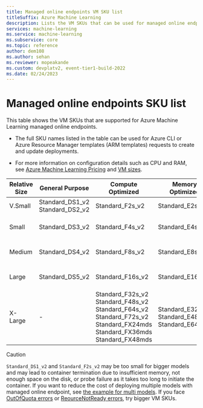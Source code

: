 ```yaml
---
title: Managed online endpoints VM SKU list
titleSuffix: Azure Machine Learning
description: Lists the VM SKUs that can be used for managed online endpoints in Azure Machine Learning.
services: machine-learning
ms.service: machine-learning
ms.subservice: core
ms.topic: reference
author: dem108
ms.author: sehan
ms.reviewer: mopeakande
ms.custom: devplatv2, event-tier1-build-2022
ms.date: 02/24/2023
---
```


# Managed online endpoints SKU list

This table shows the VM SKUs that are supported for Azure Machine Learning managed online endpoints.

* The full SKU names listed in the table can be used for Azure CLI or Azure Resource Manager templates (ARM templates) requests to create and update deployments.

* For more information on configuration details such as CPU and RAM, see [Azure Machine Learning Pricing](https://azure.microsoft.com/pricing/details/machine-learning/) and [VM sizes](../virtual-machines/sizes.md).

| Relative Size | General Purpose | Compute Optimized | Memory Optimized | GPU |
| --- | --- | --- | --- | --- |
| V.Small | Standard_DS1_v2 <br/> Standard_DS2_v2 | Standard_F2s_v2 | Standard_E2s_v3 | Standard_NC4as_T4_v3 |
| Small | Standard_DS3_v2 | Standard_F4s_v2 |  Standard_E4s_v3 | Standard_NC6s_v2 <br/> Standard_NC6s_v3 <br/> Standard_NC8as_T4_v3 |
| Medium | Standard_DS4_v2 | Standard_F8s_v2 | Standard_E8s_v3 | Standard_NC12s_v2 <br/> Standard_NC12s_v3 <br/> Standard_NC16as_T4_v3 |
| Large | Standard_DS5_v2 | Standard_F16s_v2 | Standard_E16s_v3 | Standard_NC24s_v2 <br/> Standard_NC24s_v3 <br/> Standard_NC64as_T4_v3 |
| X-Large| - | Standard_F32s_v2 <br/> Standard_F48s_v2 <br/> Standard_F64s_v2 <br/> Standard_F72s_v2 <br/> Standard_FX24mds <br/> Standard_FX36mds <br/> Standard_FX48mds| Standard_E32s_v3 <br/> Standard_E48s_v3 <br/> Standard_E64s_v3 | Standard_ND40rs_v2 <br/> Standard_ND96asr_v4 <br/> Standard_ND96amsr_A100_v4 <br/>|

> [!CAUTION]
> `Standard_DS1_v2` and `Standard_F2s_v2` may be too small for bigger models and may lead to container termination due to insufficient memory, not enough space on the disk, or probe failure as it takes too long to initiate the container. If you want to reduce the cost of deploying multiple models with managed online endpoint, see [the example for multi models](how-to-deploy-online-endpoints.md#use-more-than-one-model). If you face [OutOfQuota errors](https://learn.microsoft.com/en-us/azure/machine-learning/how-to-troubleshoot-online-endpoints?tabs=cli#error-outofquota) or [ReourceNotReady errors](https://learn.microsoft.com/en-us/azure/machine-learning/how-to-troubleshoot-online-endpoints?tabs=cli#error-resourcenotready), try bigger VM SKUs.
